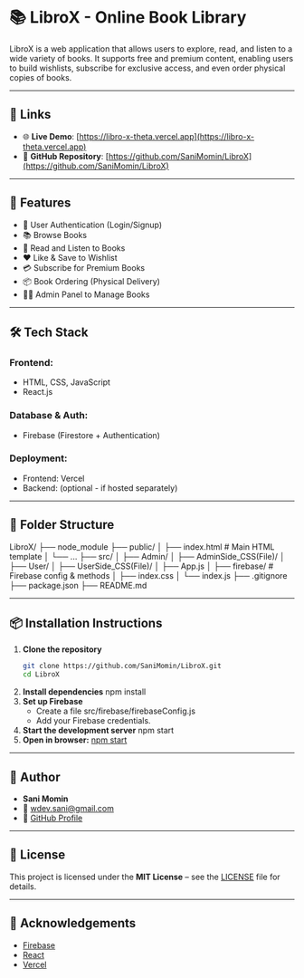 # 📚 LibroX - Online Book Library

LibroX is a web application that allows users to explore, read, and listen to a wide variety of books. It supports free and premium content, enabling users to build wishlists, subscribe for exclusive access, and even order physical copies of books.

---

## 🔗 Links

- 🌐 **Live Demo**: [https://libro-x-theta.vercel.app](https://libro-x-theta.vercel.app)
- 📁 **GitHub Repository**: [https://github.com/SaniMomin/LibroX](https://github.com/SaniMomin/LibroX)

---

## 🚀 Features

- 🔐 User Authentication (Login/Signup)
- 📚 Browse Books
- 📖 Read and Listen to Books
- ❤️ Like & Save to Wishlist
- 💳 Subscribe for Premium Books
- 📦 Book Ordering (Physical Delivery)
- 🧑‍💼 Admin Panel to Manage Books

---

## 🛠️ Tech Stack

### Frontend:
- HTML, CSS, JavaScript
- React.js

### Database & Auth:
- Firebase (Firestore + Authentication)

### Deployment:
- Frontend: Vercel
- Backend: (optional - if hosted separately)

---

## 📂 Folder Structure
LibroX/
├── node_module
├── public/
│ ├── index.html # Main HTML template
│ └── ...
├── src/
│ ├── Admin/
│ ├── AdminSide_CSS(File)/
│ ├── User/
│ ├── UserSide_CSS(File)/
│ ├── App.js
│ ├── firebase/ # Firebase config & methods
│ ├── index.css
│ └── index.js
├── .gitignore
├── package.json
├── README.md

---

## 📦 Installation Instructions
1) **Clone the repository**
   ```bash
   git clone https://github.com/SaniMomin/LibroX.git
   cd LibroX
2) **Install dependencies**
   npm install
3) **Set up Firebase**
   - Create a file src/firebase/firebaseConfig.js
   - Add your Firebase credentials.
4) **Start the development server**
   npm start
5) **Open in browser:**
   [npm start](http://localhost:3000)

---

## 👤 Author 
- **Sani Momin**
- 📧 wdev.sani@gmail.com
- 💼 [GitHub Profile](https://github.com/SaniMomin)

---

## 📄 License

This project is licensed under the **MIT License** – see the [LICENSE](LICENSE) file for details.

---

## 🙌 Acknowledgements
- [Firebase](https://firebase.google.com/)
- [React](https://reactjs.org/)
- [Vercel](https://vercel.com/)
